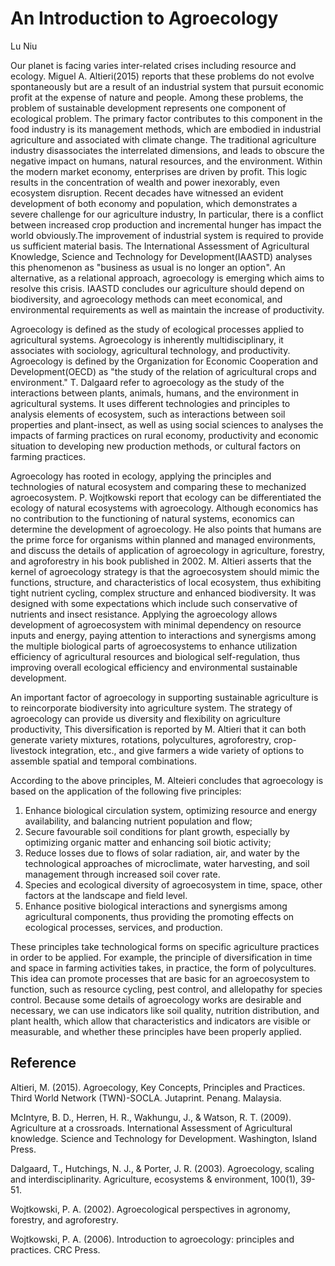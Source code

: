 # An Introduction to Agroecology

Lu Niu

Our planet is facing varies inter-related crises including resource and ecology. Miguel A. Altieri(2015) reports that these problems do not evolve spontaneously but are a result of an industrial system that pursuit economic profit at the expense of nature and people. Among these problems, the problem of sustainable development represents one component of ecological problem. The primary factor contributes to this component in the food industry is its management methods, which are embodied in industrial agriculture and associated with climate change. The traditional agriculture industry disassociates the interrelated dimensions, and leads to obscure the negative impact on humans, natural resources, and the environment. Within the modern market economy, enterprises are driven by profit. This logic results in the concentration of wealth and power inexorably, even ecosystem disruption. Recent decades have witnessed an evident development of both economy and population, which demonstrates a severe challenge for our agriculture industry, In particular, there is a conflict between increased crop production and incremental hunger has impact the world obviously.The improvement of industrial system is required to provide us sufficient material basis. The International Assessment of Agricultural Knowledge, Science and Technology for Development(IAASTD) analyses this phenomenon as "business as usual is no longer an option". An alternative, as a relational approach, agroecology is emerging which aims to resolve this crisis. IAASTD concludes our agriculture should depend on biodiversity, and agroecology methods can meet economical, and environmental requirements as well as maintain the increase of productivity.

Agroecology is defined as the study of ecological processes applied to agricultural systems. Agroecology is inherently multidisciplinary, it associates with sociology, agricultural technology, and productivity. Agroecology is defined by the Organization for Economic Cooperation and Development(OECD) as "the study of the relation of agricultural crops and environment." T. Dalgaard refer to agroecology as the study of the interactions between plants, animals, humans, and the environment in agricultural systems. It uses different technologies and principles to analysis elements of ecosystem, such as interactions between soil properties and plant-insect, as well as using social sciences to analyses the impacts of farming practices on rural economy, productivity and economic situation to developing new production methods, or cultural factors on farming practices.

Agroecology has rooted in ecology, applying the principles and technologies of natural ecosystem and comparing these to mechanized agroecosystem. P. Wojtkowski report that ecology can be differentiated the ecology of natural ecosystems with agroecology. Although economics has no contribution to the functioning of natural systems, economics can determine the development of agroecology. He also points that humans are the prime force for organisms within planned and managed environments, and discuss the details of application of agroecology in agriculture, forestry, and agroforestry in his book published in 2002. M. Altieri asserts that the kernel of agroecology strategy is that the agroecosystem should mimic the functions, structure, and characteristics of local ecosystem, thus exhibiting tight nutrient cycling, complex structure and enhanced biodiversity. It was designed with some expectations which include such conservative of nutrients and insect resistance. Applying the agroecology allows development of agroecosystem with minimal dependency on resource inputs and energy, paying attention to interactions and synergisms among the multiple biological parts of agroecosystems to enhance utilization efficiency of agricultural resources and biological self-regulation, thus improving overall ecological efficiency and environmental sustainable development. 

An important factor of agroecology in supporting sustainable agriculture is to reincorporate biodiversity into agriculture system. The strategy of agroecology can provide us diversity and flexibility on agriculture productivity, This diversification is reported by M. Altieri that it can both generate variety mixtures, rotations, polycultures, agroforestry, crop-livestock integration, etc., and give farmers a wide variety of options to assemble spatial and temporal combinations. 

According to the above principles, M. Alteieri concludes that agroecology is based on the application of the following five principles: 
1. Enhance biological circulation system, optimizing resource and energy availability, and balancing nutrient population and flow;
2. Secure favourable soil conditions for plant growth, especially by optimizing organic matter and enhancing soil biotic activity;
3. Reduce losses due to flows of solar radiation, air, and water by the technological approaches of microclimate, water harvesting, and soil management through increased soil cover rate.
4. Species and ecological diversity of agroecosystem in time, space, other factors at the landscape and field level.
5. Enhance positive biological interactions and synergisms among agricultural components, thus providing the promoting effects on ecological processes, services, and production.

These principles take technological forms on specific agriculture practices in order to be applied. For example, the principle of diversification in time and space in farming activities takes, in practice, the form of polycultures. This idea can promote processes that are basic for an agroecosystem to function, such as resource cycling, pest control, and allelopathy for species control. Because some details of agroecology works are desirable and necessary, we can use indicators like soil quality, nutrition distribution, and plant health, which allow that characteristics and indicators are visible or measurable, and whether these principles have been properly applied.

## Reference

Altieri, M. (2015). Agroecology, Key Concepts, Principles and Practices. Third World Network (TWN)-SOCLA. Jutaprint. Penang. Malaysia.

McIntyre, B. D., Herren, H. R., Wakhungu, J., & Watson, R. T. (2009). Agriculture at a crossroads. International Assessment of Agricultural knowledge. Science and Technology for Development. Washington, Island Press.

Dalgaard, T., Hutchings, N. J., & Porter, J. R. (2003). Agroecology, scaling and interdisciplinarity. Agriculture, 
ecosystems & environment, 100(1), 39-51.

Wojtkowski, P. A. (2002). Agroecological perspectives in agronomy, forestry, and agroforestry.

Wojtkowski, P. A. (2006). Introduction to agroecology: principles and practices. CRC Press.